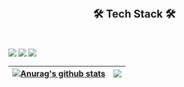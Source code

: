 <h2 align="center"><b>🛠 Tech Stack 🛠</b></h2>
</br>

<img src="https://img.shields.io/badge/Java-007396?style=for-the-badge&logo=java&logoColor=white">   <img src="https://img.shields.io/badge/Spring-6DB33F?style=for-the-badge&logo=Spring&logoColor=white">   <img src="https://img.shields.io/badge/github-181717?style=for-the-badge&logo=github&logoColor=white">

| <a href="https://github.com/orol116/github-readme-stats"><img align="center" src="https://github-readme-stats.vercel.app/api?username=orol116&show_icons=true&include_all_commits=true&theme=buefy&hide_border=true" alt="Anurag's github stats" /></a> | <a href="https://github.com/orol116/github-readme-stats"><img align="center" src="https://github-readme-stats.vercel.app/api/top-langs/?username=orol116&layout=compact&theme=buefy&hide_border=true" /></a> |
| ------------- | ------------- |


<!--
**orol116/orol116** is a ✨ _special_ ✨ repository because its `README.md` (this file) appears on your GitHub profile.

Here are some ideas to get you started:

- 🔭 I’m currently working on ...
- 🌱 I’m currently learning ...
- 👯 I’m looking to collaborate on ...
- 🤔 I’m looking for help with ...
- 💬 Ask me about ...
- 📫 How to reach me: ...
- 😄 Pronouns: ...
- ⚡ Fun fact: ...
-->
